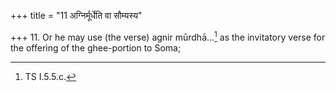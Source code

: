 +++
title = "11 अग्निर्मूर्धेति वा सौम्यस्य"

+++
11. Or he may use (the verse) agnir mūrdhā...[^1] as the invitatory verse for the offering of the ghee-portion to Soma;  

[^1]: TS I.5.5.c.  
